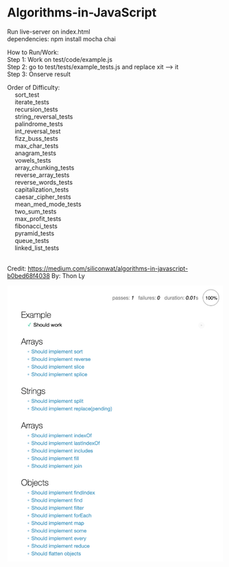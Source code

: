 # Algorithms-in-JavaScript
Run live-server on index.html <br />
dependencies: npm install mocha chai

How to Run/Work: <br />
Step 1: Work on test/code/example.js  <br />
Step 2: go to test/tests/example_tests.js and replace xit --> it  <br />
Step 3: Onserve result <br />


Order of Difficulty: <br /> &emsp;
    sort_test <br />&emsp;
    iterate_tests <br />&emsp;
    recursion_tests <br />&emsp;
    string_reversal_tests <br />&emsp;
    palindrome_tests <br />&emsp;
    int_reversal_test <br />&emsp;
    fizz_buss_tests <br />&emsp;
    max_char_tests <br />&emsp;
    anagram_tests <br />&emsp;
    vowels_tests <br />&emsp;
    array_chunking_tests <br />&emsp;
    reverse_array_tests <br />&emsp;
    reverse_words_tests <br />&emsp;
    capitalization_tests <br />&emsp;
    caesar_cipher_tests <br />&emsp;
    mean_med_mode_tests <br />&emsp;
    two_sum_tests <br />&emsp;
    max_profit_tests <br />&emsp;
    fibonacci_tests <br />&emsp;
    pyramid_tests <br />&emsp;
    queue_tests <br />&emsp;
    linked_list_tests <br />&emsp;


Credit: https://medium.com/siliconwat/algorithms-in-javascript-b0bed68f4038 
By: Thon Ly


![GitHub Logo](/images/ss.png)
